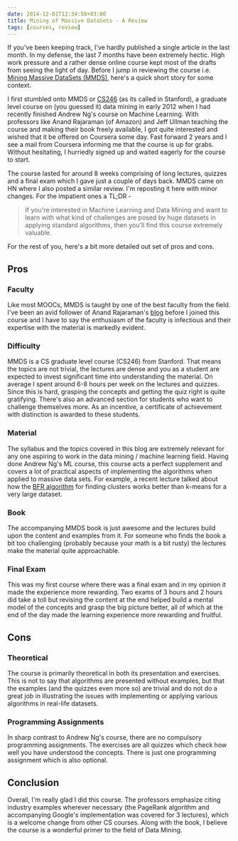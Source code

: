 ```yaml
---
date: 2014-12-01T12:34:58+03:00
title: Mining of Massive DataSets - A Review
tags: [courses, review]
---
```


If you've been keeping track, I've hardly published a single article in the last month. In my defense, the last 7 months have been extremely hectic. High work pressure and a rather dense online course kept most of the drafts from seeing the light of day. Before I jump in reviewing the course i.e. [Mining Massive DataSets (MMDS)](https://www.coursera.org/course/mmds), here's a quick short story for some context.

I first stumbled onto MMDS or [CS246](http://mmds.org/) (as its called in Stanford), a graduate level course on (you guessed it) data mining in early 2012 when I had recently finished Andrew Ng's course on Machine Learning. With professors like Anand Rajaraman (of Amazon) and Jeff Ullman teaching the course and making their book freely available, I got quite interested and wished that it be offered on Coursera some day. Fast forward 2 years and I see a mail from Coursera informing me that the course is up for grabs. Without hesitating, I hurriedly signed up and waited eagerly for the course to start.

The course lasted for around 8 weeks comprising of long lectures, quizzes and a final exam which I gave just a couple of days back. MMDS came on HN where I also posted a similar review. I'm reposting it here with minor changes. For the impatient ones a TL;DR - 

> If you're interested in Machine Learning and Data Mining and want to learn with what kind of challenges are posed by huge datasets in applying standard algorithms, then you'll find this course extremely valuable.

For the rest of you, here's a bit more detailed out set of pros and cons.

## Pros

### Faculty

Like most MOOCs, MMDS is taught by one of the best faculty from the field. I've been an avid follower of Anand Rajaraman's [blog](http://anand.typepad.com/datawocky/) before I joined this course and I have to say the enthusiasm of the faculty is infectious and their expertise with the material is markedly evident.

### Difficulty

MMDS is a CS graduate level course (CS246) from Stanford. That means the topics are not trivial, the lectures are dense and you as a student are expected to invest significant time into understanding the material. On average I spent around 6-8 hours per week on the lectures and quizzes. Since this is hard, grasping the concepts and getting the quiz right is quite gratifying. There's also an advanced section for students who want to challenge themselves more. As an incentive, a certificate of achievement with distinction is awarded to these students.

### Material

 The syllabus and the topics covered in this blog are extremely relevant for any one aspiring to work in the data mining / machine learning field. Having done Andrew Ng's ML course, this course acts a perfect supplement and covers a lot of practical aspects of implementing the algorithms when applied to massive data sets. For example, a recent lecture talked about how the [BFR algorithm](http://www.dmi.unict.it/~apulvirenti/agd/BFR98.pdf) for finding clusters works better than k-means for a very large dataset.

### Book

The accompanying MMDS book is just awesome and the lectures build upon the content and examples from it. For someone who finds the book a bit too challenging (probably because your math is a bit rusty) the lectures make the material quite approachable.

### Final Exam

This was my first course where there was a final exam and in my opinion it made the experience more rewarding. Two exams of 3 hours and 2 hours did take a toll but revising the content at the end helped build a mental model of the concepts and grasp the big picture better, all of which at the end of the day made the learning experience more rewarding and fruitful.

## Cons

### Theoretical

The course is primarily theoretical in both its presentation and exercises. This is not to say that algorithms are presented without examples, but that the examples (and the quizzes even more so) are trivial and do not do a great job in illustrating the issues with implementing or applying various algorithms in real-life datasets.

### Programming Assignments

In sharp contrast to Andrew Ng's course, there are no compulsory programming assignments. The exercises are all quizzes which check how well you have understood the concepts. There is just one programming assignment which is also optional.

## Conclusion
Overall, I'm really glad I did this course. The professors emphasize citing industry examples wherever necessary (the PageRank algorithm and accompanying Google's implementation was covered for 3 lectures), which is a welcome change from other CS courses. Along with the book, I believe the course is a wonderful primer to the field of Data Mining.

